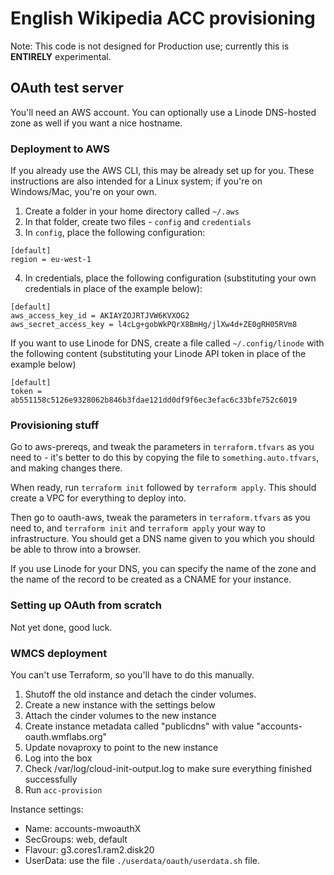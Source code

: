 English Wikipedia ACC provisioning
================================

Note: This code is not designed for Production use; currently this is **ENTIRELY** experimental.

## OAuth test server 
You'll need an AWS account. You can optionally use a Linode DNS-hosted zone as well if you want a nice hostname.

### Deployment to AWS
If you already use the AWS CLI, this may be already set up for you. These instructions are also intended for a Linux system; if you're on Windows/Mac, you're on your own.

1. Create a folder in your home directory called `~/.aws`
2. In that folder, create two files - `config` and `credentials`
3. In `config`, place the following configuration: 
```
[default]
region = eu-west-1
```
4. In credentials, place the following configuration (substituting your own credentials in place of the example below):
```
[default]
aws_access_key_id = AKIAYZOJRTJVW6KVXOG2
aws_secret_access_key = l4cLg+gobWkPQrX8BmHg/jlXw4d+ZE0gRH05RVm8
```


If you want to use Linode for DNS, create a file called `~/.config/linode` with the following content (substituting your Linode API token in place of the example below)

```
[default]
token = ab551158c5126e9328062b846b3fdae121dd0df9f6ec3efac6c33bfe752c6019
```

### Provisioning stuff

Go to aws-prereqs, and tweak the parameters in `terraform.tfvars` as you need to - it's better to do this by copying the file to `something.auto.tfvars`, and making changes there.

When ready, run `terraform init` followed by `terraform apply`. This should create a VPC for everything to deploy into.

Then go to oauth-aws, tweak the parameters in `terraform.tfvars` as you need to, and `terraform init` and `terraform apply` your way to infrastructure. You should get a DNS name given to you which you should be able to throw into a browser.

If you use Linode for your DNS, you can specify the name of the zone and the name of the record to be created as a CNAME for your instance.

### Setting up OAuth from scratch
Not yet done, good luck.

### WMCS deployment

You can't use Terraform, so you'll have to do this manually.

1. Shutoff the old instance and detach the cinder volumes.
2. Create a new instance with the settings below
3. Attach the cinder volumes to the new instance
4. Create instance metadata called "publicdns" with value "accounts-oauth.wmflabs.org"
5. Update novaproxy to point to the new instance
6. Log into the box 
7. Check /var/log/cloud-init-output.log to make sure everything finished successfully
8. Run `acc-provision`

Instance settings:
   * Name: accounts-mwoauthX
   * SecGroups: web, default
   * Flavour: g3.cores1.ram2.disk20
   * UserData: use the file `./userdata/oauth/userdata.sh` file.
